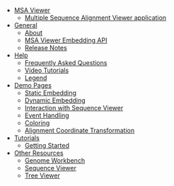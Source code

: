 <div class="node clear-block">

<div class="content">

-   [MSA Viewer](#)
    -   [Multiple Sequence Alignment Viewer
        application](/projects/msaviewer/)
-   [General](#)
    -   [About](/tools/msaviewer/about/)
    -   [MSA Viewer Embedding API](/tools/msaviewer/embedding-api/)
    -   [Release Notes](/tools/msaviewer/release-notes/)
-   [Help](#)
    -   [Frequently Asked Questions](/tools/msaviewer/faq/)
    -   [Video Tutorials](/tools/msaviewer/video/)
    -   [Legend](/tools/msaviewer/legend/)
-   [Demo Pages](#)
    -   [Static Embedding](/projects/msaviewer/demo_static.html)
    -   [Dynamic Embedding](/projects/msaviewer/demo_dynamic.html)
    -   [Interaction with Sequence
        Viewer](/projects/msaviewer/demo_sv.html)
    -   [Event Handling](/projects/msaviewer/demo_events.html)
    -   [Coloring](/projects/msaviewer/demo_coloring.html)
    -   [Alignment Coordinate
        Transformation](/projects/msaviewer/demo_mapping.html)
-   [Tutorials](#)
    -   [Getting Started](/tools/msaviewer/tutorial1)
-   [Other Resources](#)
    -   [Genome Workbench](/tools/gbench/)
    -   [Sequence Viewer](/projects/sviewer/)
    -   [Tree Viewer](/projects/treeview/)

</div>

</div>

<div id="shared-content-1" nid="">

</div>
